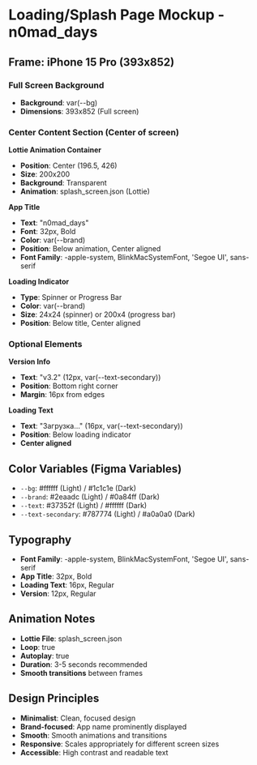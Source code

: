 # Loading/Splash Page Mockup - n0mad_days

## Frame: iPhone 15 Pro (393x852)

### Full Screen Background
- **Background**: var(--bg)
- **Dimensions**: 393x852 (Full screen)

### Center Content Section (Center of screen)
**Lottie Animation Container**
- **Position**: Center (196.5, 426)
- **Size**: 200x200
- **Background**: Transparent
- **Animation**: splash_screen.json (Lottie)

**App Title**
- **Text**: "n0mad_days"
- **Font**: 32px, Bold
- **Color**: var(--brand)
- **Position**: Below animation, Center aligned
- **Font Family**: -apple-system, BlinkMacSystemFont, 'Segoe UI', sans-serif

**Loading Indicator**
- **Type**: Spinner or Progress Bar
- **Color**: var(--brand)
- **Size**: 24x24 (spinner) or 200x4 (progress bar)
- **Position**: Below title, Center aligned

### Optional Elements
**Version Info**
- **Text**: "v3.2" (12px, var(--text-secondary))
- **Position**: Bottom right corner
- **Margin**: 16px from edges

**Loading Text**
- **Text**: "Загрузка..." (16px, var(--text-secondary))
- **Position**: Below loading indicator
- **Center aligned**

## Color Variables (Figma Variables)
- `--bg`: #ffffff (Light) / #1c1c1e (Dark)
- `--brand`: #2eaadc (Light) / #0a84ff (Dark)
- `--text`: #37352f (Light) / #ffffff (Dark)
- `--text-secondary`: #787774 (Light) / #a0a0a0 (Dark)

## Typography
- **Font Family**: -apple-system, BlinkMacSystemFont, 'Segoe UI', sans-serif
- **App Title**: 32px, Bold
- **Loading Text**: 16px, Regular
- **Version**: 12px, Regular

## Animation Notes
- **Lottie File**: splash_screen.json
- **Loop**: true
- **Autoplay**: true
- **Duration**: 3-5 seconds recommended
- **Smooth transitions** between frames

## Design Principles
- **Minimalist**: Clean, focused design
- **Brand-focused**: App name prominently displayed
- **Smooth**: Smooth animations and transitions
- **Responsive**: Scales appropriately for different screen sizes
- **Accessible**: High contrast and readable text
